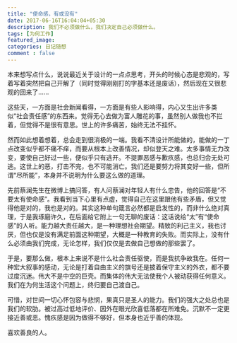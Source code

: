```yaml
---
title: "使命感，有或没有"
date: 2017-06-16T16:04:04+05:30
description: 我们不必须做什么，我们决定自己必须做什么。
tags: [为何工作]
featured_image: 
categories: 日记随想
comment : false
---
```

本来想写点什么，说说最近关于设计的一点点思考，开头的时候心态是悲观的，写着写着突然把自己开解了（同时觉得刚刚打的字基本还是废话），然后现在又很悲观的回来了……

这些天，一方面是社会新闻看得，一方面是有些人影响得，内心又生出许多类似“社会责任感”的东西来。觉得无心去做为富人雕花的事，虽然别人做我也不拦着，但觉得不是很有意思。世上的许多痛苦，始终无法不挂怀。

然而如此想着想着，总会走到很消极的一端。我看不清设计所能做的，能做的一丁点改变似乎都不痛不痒，而要从根本上改善情况，却似登天之难。太多事情无力改变，要使自己好过一些，便似乎只有逃开。不提罪恶感与歉疚感，也总归会无处可逃。这世上的恶，打击不完，也不可能消亡。我们还是要努力将其变好一些，但所谓“尽所能”，本身并不说明为什么要这么做的道理。

先前蔡澜先生在微博上搞问答，有人问蔡澜对年轻人有什么忠告，他的回答是“不要太有使命感”。我看到当下心里有点虚，觉得自己在这里跟他有些矛盾，但又觉得他是对的，我也是对的。其实这种单句箴言必然都是启发性的，而非什么绝对真理，于是我琢磨许久，在后面给它附上一句无聊的废话：这话说给“太”有“使命感”的人听。能力越大责任越大，是一种理想社会期望。精致的利己主义，我也讨厌，但也仅是没有满足前面这种期望，大概是一种教育的失败。而实际上，没有什么必须由我们完成，无论怎样，我们仅仅是去做自己想做的那些罢了。

于是，要那么做，根本上来说不是什么社会责任驱使，而是我抗争故我在。任何一种宏大叙事的感动，无论是打着自由主义的旗号还是披着保守主义的外衣，都不要过度沉迷。伟大不是中空的巨壳。而集体的伟大无法使我个人被动获得任何意义。我们在为何生活这个问题上，终归要自己渡自己。

可惜，对世间一切心怀包容与悲悯，果真只是圣人的能力。我们的强大之处总也是我们的软肋。被过高过低地评价、因外在眼光欣喜低落都在所难免。沉默不一定更接近善或恶。愧疚感是因为做得不够好，但本身也近乎善的体现。

喜欢善良的人。